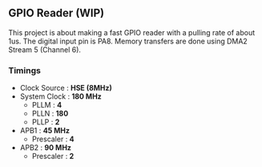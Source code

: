 ## GPIO Reader (WIP)

This project is about making a fast GPIO reader with a pulling rate of about 1us. The digital input pin is PA8.
Memory transfers are done using DMA2 Stream 5 (Channel 6).


### Timings
- Clock Source : **HSE (8MHz)**
- System Clock : **180 MHz**
    - PLLM : **4**
    - PLLN : **180**
    - PLLP : **2**
- APB1 : **45 MHz**
    - Prescaler : **4**
- APB2 : **90 MHz**
    - Prescaler : **2**

